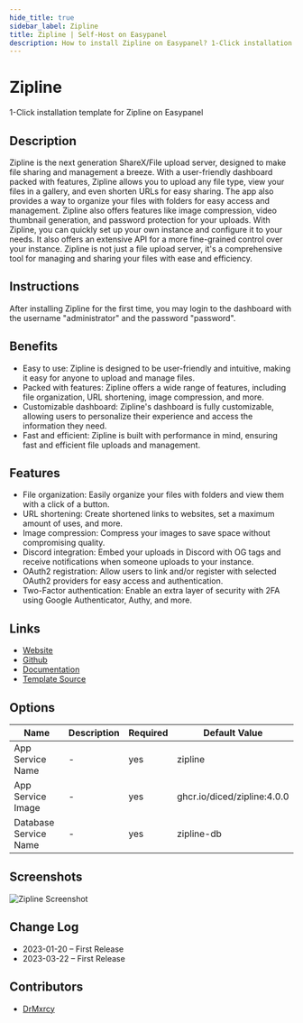 ```yaml
---
hide_title: true
sidebar_label: Zipline
title: Zipline | Self-Host on Easypanel
description: How to install Zipline on Easypanel? 1-Click installation template for Zipline on Easypanel
---
```


<!-- generated -->

# Zipline

1-Click installation template for Zipline on Easypanel

## Description

Zipline is the next generation ShareX/File upload server, designed to make file sharing and management a breeze. With a user-friendly dashboard packed with features, Zipline allows you to upload any file type, view your files in a gallery, and even shorten URLs for easy sharing. The app also provides a way to organize your files with folders for easy access and management. Zipline also offers features like image compression, video thumbnail generation, and password protection for your uploads. With Zipline, you can quickly set up your own instance and configure it to your needs. It also offers an extensive API for a more fine-grained control over your instance. Zipline is not just a file upload server, it&#39;s a comprehensive tool for managing and sharing your files with ease and efficiency.

## Instructions

After installing Zipline for the first time, you may login to the dashboard with the username &quot;administrator&quot; and the password &quot;password&quot;.

## Benefits

- Easy to use: Zipline is designed to be user-friendly and intuitive, making it easy for anyone to upload and manage files.
- Packed with features: Zipline offers a wide range of features, including file organization, URL shortening, image compression, and more.
- Customizable dashboard: Zipline's dashboard is fully customizable, allowing users to personalize their experience and access the information they need.
- Fast and efficient: Zipline is built with performance in mind, ensuring fast and efficient file uploads and management.

## Features

- File organization: Easily organize your files with folders and view them with a click of a button.
- URL shortening: Create shortened links to websites, set a maximum amount of uses, and more.
- Image compression: Compress your images to save space without compromising quality.
- Discord integration: Embed your uploads in Discord with OG tags and receive notifications when someone uploads to your instance.
- OAuth2 registration: Allow users to link and/or register with selected OAuth2 providers for easy access and authentication.
- Two-Factor authentication: Enable an extra layer of security with 2FA using Google Authenticator, Authy, and more.

## Links

- [Website](https://zipline.diced.sh)
- [Github](https://github.com/diced/zipline)
- [Documentation](https://zipline.diced.sh/docs/get-started)
- [Template Source](https://github.com/easypanel-io/templates/tree/main/templates/zipline)

## Options

Name | Description | Required | Default Value
-|-|-|-
App Service Name | - | yes | zipline
App Service Image | - | yes | ghcr.io/diced/zipline:4.0.0
Database Service Name | - | yes | zipline-db

## Screenshots

![Zipline Screenshot](./assets/screenshot.png)

## Change Log

- 2023-01-20 – First Release
- 2023-03-22 – First Release

## Contributors

- [DrMxrcy](https://github.com/DrMxrcy)
